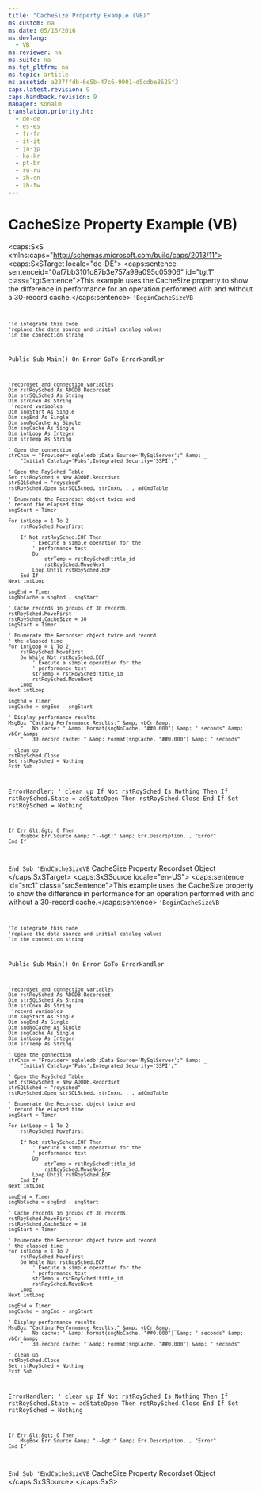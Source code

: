 ```yaml
---
title: "CacheSize Property Example (VB)"
ms.custom: na
ms.date: 05/16/2016
ms.devlang: 
  - VB
ms.reviewer: na
ms.suite: na
ms.tgt_pltfrm: na
ms.topic: article
ms.assetid: a237ffdb-6e5b-47c6-9901-d5cdbe8625f3
caps.latest.revision: 9
caps.handback.revision: 9
manager: sonalm
translation.priority.ht: 
  - de-de
  - es-es
  - fr-fr
  - it-it
  - ja-jp
  - ko-kr
  - pt-br
  - ru-ru
  - zh-cn
  - zh-tw
---
```

# CacheSize Property Example (VB)
<?xml version="1.0" encoding="utf-8"?>
<caps:SxS xmlns:caps="http://schemas.microsoft.com/build/caps/2013/11">
  <caps:SxSTarget locale="de-DE">
    <developerReferenceWithoutSyntaxDocument xsi:schemaLocation="http://ddue.schemas.microsoft.com/authoring/2003/5 http://dduestorage.blob.core.windows.net/ddueschema/developer.xsd" xmlns="http://ddue.schemas.microsoft.com/authoring/2003/5" xmlns:xlink="http://www.w3.org/1999/xlink" xmlns:xsi="http://www.w3.org/2001/XMLSchema-instance">
      <introduction>
        <para>
          <caps:sentence sentenceid="0af7bb3101c87b3e757a99a095c05906" id="tgt1" class="tgtSentence">This example uses the <legacyLink xlink:href="49dc9a49-af7b-433b-be36-7a14ca984fb7">CacheSize</legacyLink> property to show the difference in performance for an operation performed with and without a 30-record cache.</caps:sentence>
        </para>
        <code>'BeginCacheSizeVB
    
    'To integrate this code
    'replace the data source and initial catalog values
    'in the connection string

Public Sub Main()
    On Error GoTo ErrorHandler

    'recordset and connection variables
    Dim rstRoySched As ADODB.Recordset
    Dim strSQLSched As String
    Dim strCnxn As String
     'record variables
    Dim sngStart As Single
    Dim sngEnd As Single
    Dim sngNoCache As Single
    Dim sngCache As Single
    Dim intLoop As Integer
    Dim strTemp As String
    
    ' Open the connection
    strCnxn = "Provider='sqloledb';Data Source='MySqlServer';" &amp; _
        "Initial Catalog='Pubs';Integrated Security='SSPI';"
    
    ' Open the RoySched Table
    Set rstRoySched = New ADODB.Recordset
    strSQLSched = "roysched"
    rstRoySched.Open strSQLSched, strCnxn, , , adCmdTable
    
    ' Enumerate the Recordset object twice and
    ' record the elapsed time
    sngStart = Timer

    For intLoop = 1 To 2
        rstRoySched.MoveFirst
    
        If Not rstRoySched.EOF Then
            ' Execute a simple operation for the
            ' performance test
            Do
                strTemp = rstRoySched!title_id
                rstRoySched.MoveNext
            Loop Until rstRoySched.EOF
        End If
    Next intLoop

    sngEnd = Timer
    sngNoCache = sngEnd - sngStart

    ' Cache records in groups of 30 records.
    rstRoySched.MoveFirst
    rstRoySched.CacheSize = 30
    sngStart = Timer
    
    ' Enumerate the Recordset object twice and record
    ' the elapsed time
    For intLoop = 1 To 2
        rstRoySched.MoveFirst
        Do While Not rstRoySched.EOF
            ' Execute a simple operation for the
            ' performance test
            strTemp = rstRoySched!title_id
            rstRoySched.MoveNext
        Loop
    Next intLoop

    sngEnd = Timer
    sngCache = sngEnd - sngStart
    
    ' Display performance results.
    MsgBox "Caching Performance Results:" &amp; vbCr &amp; _
        "   No cache: " &amp; Format(sngNoCache, "##0.000") &amp; " seconds" &amp; vbCr &amp; _
        "   30-record cache: " &amp; Format(sngCache, "##0.000") &amp; " seconds"
   
    ' clean up
    rstRoySched.Close
    Set rstRoySched = Nothing
    Exit Sub
    
ErrorHandler:
   ' clean up
    If Not rstRoySched Is Nothing Then
        If rstRoySched.State = adStateOpen Then rstRoySched.Close
    End If
    Set rstRoySched = Nothing
    
    If Err &lt;&gt; 0 Then
        MsgBox Err.Source &amp; "--&gt;" &amp; Err.Description, , "Error"
    End If
End Sub
'EndCacheSizeVB</code>
      </introduction>
      <relatedTopics>
        <link xlink:href="49dc9a49-af7b-433b-be36-7a14ca984fb7">CacheSize Property</link>
        <link xlink:href="ede1415f-c3df-4cc5-a05b-2576b2b84b60">Recordset Object</link>
      </relatedTopics>
    </developerReferenceWithoutSyntaxDocument>
  </caps:SxSTarget>
  <caps:SxSSource locale="en-US">
    <developerReferenceWithoutSyntaxDocument xsi:schemaLocation="http://ddue.schemas.microsoft.com/authoring/2003/5 http://dduestorage.blob.core.windows.net/ddueschema/developer.xsd" xmlns="http://ddue.schemas.microsoft.com/authoring/2003/5" xmlns:xlink="http://www.w3.org/1999/xlink" xmlns:xsi="http://www.w3.org/2001/XMLSchema-instance">
      <introduction>
        <para>
          <caps:sentence id="src1" class="srcSentence">This example uses the <legacyLink xlink:href="49dc9a49-af7b-433b-be36-7a14ca984fb7">CacheSize</legacyLink> property to show the difference in performance for an operation performed with and without a 30-record cache.</caps:sentence>
        </para>
        <code>'BeginCacheSizeVB
    
    'To integrate this code
    'replace the data source and initial catalog values
    'in the connection string

Public Sub Main()
    On Error GoTo ErrorHandler

    'recordset and connection variables
    Dim rstRoySched As ADODB.Recordset
    Dim strSQLSched As String
    Dim strCnxn As String
     'record variables
    Dim sngStart As Single
    Dim sngEnd As Single
    Dim sngNoCache As Single
    Dim sngCache As Single
    Dim intLoop As Integer
    Dim strTemp As String
    
    ' Open the connection
    strCnxn = "Provider='sqloledb';Data Source='MySqlServer';" &amp; _
        "Initial Catalog='Pubs';Integrated Security='SSPI';"
    
    ' Open the RoySched Table
    Set rstRoySched = New ADODB.Recordset
    strSQLSched = "roysched"
    rstRoySched.Open strSQLSched, strCnxn, , , adCmdTable
    
    ' Enumerate the Recordset object twice and
    ' record the elapsed time
    sngStart = Timer

    For intLoop = 1 To 2
        rstRoySched.MoveFirst
    
        If Not rstRoySched.EOF Then
            ' Execute a simple operation for the
            ' performance test
            Do
                strTemp = rstRoySched!title_id
                rstRoySched.MoveNext
            Loop Until rstRoySched.EOF
        End If
    Next intLoop

    sngEnd = Timer
    sngNoCache = sngEnd - sngStart

    ' Cache records in groups of 30 records.
    rstRoySched.MoveFirst
    rstRoySched.CacheSize = 30
    sngStart = Timer
    
    ' Enumerate the Recordset object twice and record
    ' the elapsed time
    For intLoop = 1 To 2
        rstRoySched.MoveFirst
        Do While Not rstRoySched.EOF
            ' Execute a simple operation for the
            ' performance test
            strTemp = rstRoySched!title_id
            rstRoySched.MoveNext
        Loop
    Next intLoop

    sngEnd = Timer
    sngCache = sngEnd - sngStart
    
    ' Display performance results.
    MsgBox "Caching Performance Results:" &amp; vbCr &amp; _
        "   No cache: " &amp; Format(sngNoCache, "##0.000") &amp; " seconds" &amp; vbCr &amp; _
        "   30-record cache: " &amp; Format(sngCache, "##0.000") &amp; " seconds"
   
    ' clean up
    rstRoySched.Close
    Set rstRoySched = Nothing
    Exit Sub
    
ErrorHandler:
   ' clean up
    If Not rstRoySched Is Nothing Then
        If rstRoySched.State = adStateOpen Then rstRoySched.Close
    End If
    Set rstRoySched = Nothing
    
    If Err &lt;&gt; 0 Then
        MsgBox Err.Source &amp; "--&gt;" &amp; Err.Description, , "Error"
    End If
End Sub
'EndCacheSizeVB</code>
      </introduction>
      <relatedTopics>
        <link xlink:href="49dc9a49-af7b-433b-be36-7a14ca984fb7">CacheSize Property</link>
        <link xlink:href="ede1415f-c3df-4cc5-a05b-2576b2b84b60">Recordset Object</link>
      </relatedTopics>
    </developerReferenceWithoutSyntaxDocument>
  </caps:SxSSource>
</caps:SxS>